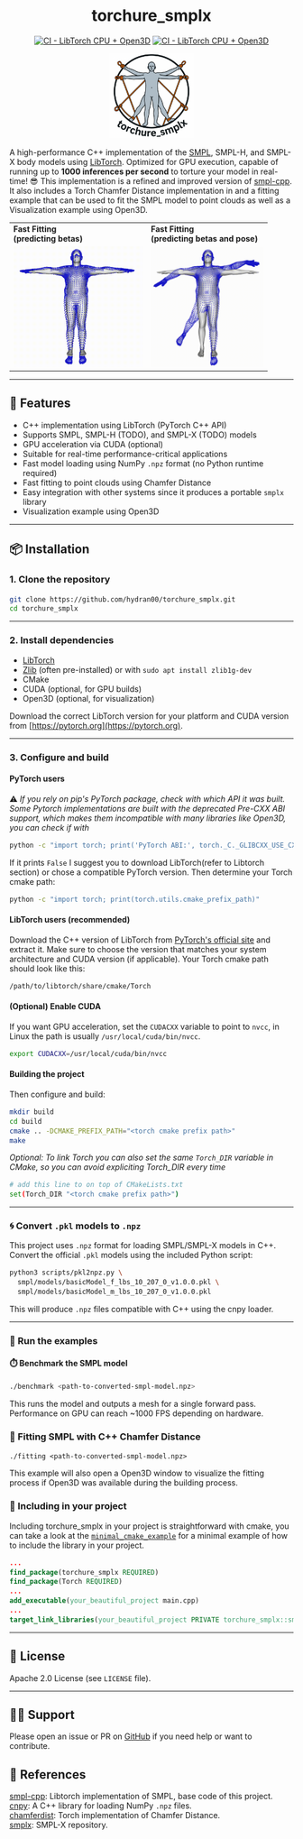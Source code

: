 <h1 align="center">torchure_smplx</h1>

<p align="center">
  <a href="https://github.com/Hydran00/torchure_smplx/actions/workflows/libtorch_cpu.yml"><img src="https://github.com/Hydran00/torchure_smplx/actions/workflows/libtorch_cpu.yml/badge.svg" alt="CI - LibTorch CPU + Open3D"></a> <a href="https://github.com/Hydran00/torchure_smplx/actions/workflows/libtorch_cpu_open3d.yml"><img src="https://github.com/Hydran00/torchure_smplx/actions/workflows/libtorch_cpu_open3d.yml/badge.svg" alt="CI - LibTorch CPU + Open3D"></a>
</p>

<p align="center">
  <img src="assets/logo.png" alt="torchure_smplx logo" height="150"/>
</p>

A high-performance C++ implementation of the [SMPL](https://smpl.is.tue.mpg.de/), SMPL-H, and SMPL-X body models using [LibTorch](https://pytorch.org/cppdocs/). Optimized for GPU execution, capable of running up to **1000 inferences per second** to torture your model in real-time! 😎 
This implementation is a refined and improved version of [smpl-cpp](https://github.com/Arktische/smpl-cpp). It also includes a Torch Chamfer Distance implementation in and a fitting example that can be used to fit the SMPL model to point clouds as well as a Visualization example using Open3D.

<table align="center">
  <tr>
    <td><b>Fast Fitting </br>(predicting betas) </b></td>
    <td><b>Fast Fitting </br>(predicting betas and pose)</b></td>
  </tr>
  <tr>
    <td>
      <img src="https://raw.githubusercontent.com/hydran00/torchure_smplx/main/assets/fast_fitting_betas.gif" alt="Fast Fitting Betas" width="230">
    </td>
    <td>
      <img src="https://raw.githubusercontent.com/hydran00/torchure_smplx/main/assets/fast_fitting_pose_betas.gif" alt="Fast Fitting Betas and Pose" width="200">
    </td>
  </tr>
</table>


---

## 🚀 Features

- C++ implementation using LibTorch (PyTorch C++ API)
- Supports SMPL, SMPL-H (TODO), and SMPL-X (TODO) models
- GPU acceleration via CUDA (optional)
- Suitable for real-time performance-critical applications
- Fast model loading using NumPy `.npz` format (no Python runtime required)
- Fast fitting to point clouds using Chamfer Distance
- Easy integration with other systems since it produces a portable `smplx` library
- Visualization example using Open3D

---

## 📦 Installation

### 1. Clone the repository

```bash
git clone https://github.com/hydran00/torchure_smplx.git
cd torchure_smplx
```

---

### 2. Install dependencies

- [LibTorch](https://pytorch.org/get-started/locally/)
- [Zlib](https://zlib.net/) (often pre-installed) or with `sudo apt install zlib1g-dev`
- CMake
- CUDA (optional, for GPU builds)
- Open3D (optional, for visualization)

Download the correct LibTorch version for your platform and CUDA version from [https://pytorch.org](https://pytorch.org).

---

### 3. Configure and build
#### PyTorch users
⚠️ *If you rely on pip's PyTorch package, check with which API it was built. Some Pytorch implementations are built with the deprecated Pre-CXX ABI support, which makes them incompatible with many libraries like Open3D, you can check if with*
```bash
python -c "import torch; print('PyTorch ABI:', torch._C._GLIBCXX_USE_CXX11_ABI)"  # should print True
``` 
If it prints `False` I suggest you to download LibTorch(refer to Libtorch section) or chose a compatible PyTorch version.
Then determine your Torch cmake path:

```bash
python -c "import torch; print(torch.utils.cmake_prefix_path)"
```
#### LibTorch users (recommended)
Download the C++ version of LibTorch from [PyTorch's official site](https://pytorch.org/get-started/locally/) and extract it. Make sure to choose the version that matches your system architecture and CUDA version (if applicable). Your Torch cmake path should look like this:

```bash
/path/to/libtorch/share/cmake/Torch
```

#### (Optional) Enable CUDA

If you want GPU acceleration, set the `CUDACXX` variable to point to `nvcc`, in Linux the path is usually `/usr/local/cuda/bin/nvcc`.

```bash
export CUDACXX=/usr/local/cuda/bin/nvcc
```

#### Building the project
Then configure and build:

```bash
mkdir build
cd build
cmake .. -DCMAKE_PREFIX_PATH="<torch cmake prefix path>"
make
```

*Optional: To link Torch you can also set the same `Torch_DIR` variable in CMake, so you can avoid expliciting Torch_DIR every time*

```bash
# add this line to on top of CMakeLists.txt
set(Torch_DIR "<torch cmake prefix path>")
```

---

### 🌀 Convert `.pkl` models to `.npz`

This project uses `.npz` format for loading SMPL/SMPL-X models in C++. Convert the official `.pkl` models using the included Python script:

```bash
python3 scripts/pkl2npz.py \
  smpl/models/basicModel_f_lbs_10_207_0_v1.0.0.pkl \
  smpl/models/basicModel_m_lbs_10_207_0_v1.0.0.pkl
```

This will produce `.npz` files compatible with C++ using the cnpy loader.

---

### 📘 Run the examples

#### ⏱️ Benchmark the SMPL model
```bash
./benchmark <path-to-converted-smpl-model.npz>
```

This runs the model and outputs a mesh for a single forward pass. Performance on GPU can reach ~1000 FPS depending on hardware.

### 🧍 Fitting SMPL with C++ Chamfer Distance
```
./fitting <path-to-converted-smpl-model.npz>
```
This example will also open a Open3D window to visualize the fitting process if Open3D was available during the building process.

### 🔄 Including in your project
Including torchure_smplx in your project is straightforward with cmake, you can take a look at the [`minimal_cmake_example`](https://github.com/Hydran00/torchure_smplx/tree/main/samples/minimal_cmake_example) for a minimal example of how to include the library in your project.
```cmake
...
find_package(torchure_smplx REQUIRED)
find_package(Torch REQUIRED)
...
add_executable(your_beautiful_project main.cpp)
...
target_link_libraries(your_beautiful_project PRIVATE torchure_smplx::smplx)
```
---

## 📜 License

Apache 2.0 License (see `LICENSE` file).

---

## 🙋‍♂️ Support

Please open an issue or PR on [GitHub](https://github.com/hydran00/torchure_smplx) if you need help or want to contribute.


## 📑 References
[smpl-cpp](https://github.com/Arktische/smpl-cpp): Libtorch implementation of SMPL, base code of this project.  
[cnpy](https://github.com/rogersce/cnpy): A C++ library for loading NumPy `.npz` files.  
[chamferdist](https://github.com/krrish94/chamferdist): Torch implementation of Chamfer Distance.  
[smplx](https://github.com/vchoutas/smplx): SMPL-X repository.
